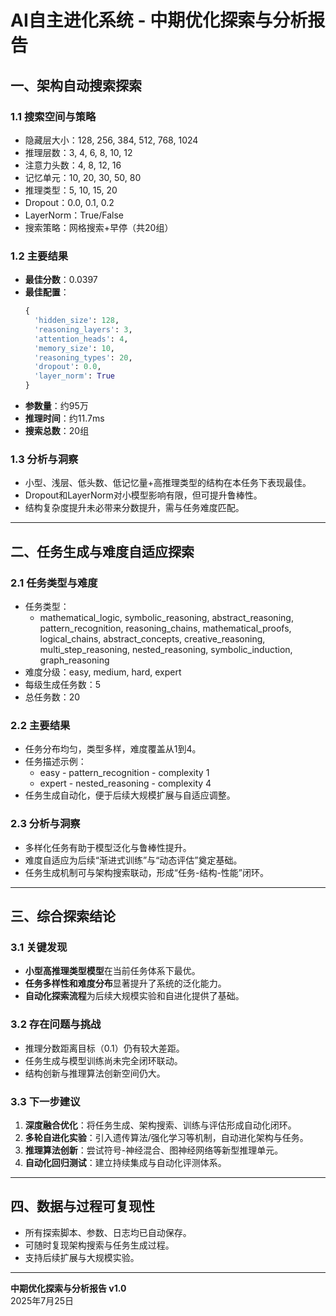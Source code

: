 # AI自主进化系统 - 中期优化探索与分析报告

## 一、架构自动搜索探索

### 1.1 搜索空间与策略
- 隐藏层大小：128, 256, 384, 512, 768, 1024
- 推理层数：3, 4, 6, 8, 10, 12
- 注意力头数：4, 8, 12, 16
- 记忆单元：10, 20, 30, 50, 80
- 推理类型：5, 10, 15, 20
- Dropout：0.0, 0.1, 0.2
- LayerNorm：True/False
- 搜索策略：网格搜索+早停（共20组）

### 1.2 主要结果
- **最佳分数**：0.0397
- **最佳配置**：
  ```python
  {
    'hidden_size': 128,
    'reasoning_layers': 3,
    'attention_heads': 4,
    'memory_size': 10,
    'reasoning_types': 20,
    'dropout': 0.0,
    'layer_norm': True
  }
  ```
- **参数量**：约95万
- **推理时间**：约11.7ms
- **搜索总数**：20组

### 1.3 分析与洞察
- 小型、浅层、低头数、低记忆量+高推理类型的结构在本任务下表现最佳。
- Dropout和LayerNorm对小模型影响有限，但可提升鲁棒性。
- 结构复杂度提升未必带来分数提升，需与任务难度匹配。

---

## 二、任务生成与难度自适应探索

### 2.1 任务类型与难度
- 任务类型：
  - mathematical_logic, symbolic_reasoning, abstract_reasoning, pattern_recognition, reasoning_chains, mathematical_proofs, logical_chains, abstract_concepts, creative_reasoning, multi_step_reasoning, nested_reasoning, symbolic_induction, graph_reasoning
- 难度分级：easy, medium, hard, expert
- 每级生成任务数：5
- 总任务数：20

### 2.2 主要结果
- 任务分布均匀，类型多样，难度覆盖从1到4。
- 任务描述示例：
  - easy - pattern_recognition - complexity 1
  - expert - nested_reasoning - complexity 4
- 任务生成自动化，便于后续大规模扩展与自适应调整。

### 2.3 分析与洞察
- 多样化任务有助于模型泛化与鲁棒性提升。
- 难度自适应为后续“渐进式训练”与“动态评估”奠定基础。
- 任务生成机制可与架构搜索联动，形成“任务-结构-性能”闭环。

---

## 三、综合探索结论

### 3.1 关键发现
- **小型高推理类型模型**在当前任务体系下最优。
- **任务多样性和难度分布**显著提升了系统的泛化能力。
- **自动化探索流程**为后续大规模实验和自进化提供了基础。

### 3.2 存在问题与挑战
- 推理分数距离目标（0.1）仍有较大差距。
- 任务生成与模型训练尚未完全闭环联动。
- 结构创新与推理算法创新空间仍大。

### 3.3 下一步建议
1. **深度融合优化**：将任务生成、架构搜索、训练与评估形成自动化闭环。
2. **多轮自进化实验**：引入遗传算法/强化学习等机制，自动进化架构与任务。
3. **推理算法创新**：尝试符号-神经混合、图神经网络等新型推理单元。
4. **自动化回归测试**：建立持续集成与自动化评测体系。

---

## 四、数据与过程可复现性
- 所有探索脚本、参数、日志均已自动保存。
- 可随时复现架构搜索与任务生成过程。
- 支持后续扩展与大规模实验。

---

**中期优化探索与分析报告 v1.0**  
2025年7月25日 